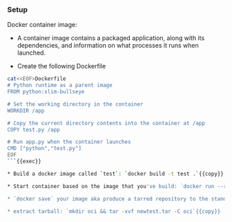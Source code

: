 ### Setup

Docker container image:


* A container image contains a packaged application, along with its dependencies, and information on what processes it runs when launched.

* Create the following Dockerfile

```bash
cat<<EOF>Dockerfile
# Python runtime as a parent image
FROM python:slim-bullseye

# Set the working directory in the container
WORKDIR /app

# Copy the current directory contents into the container at /app
COPY test.py /app

# Run app.py when the container launches
CMD ["python","test.py"]
EOF
```{{exec}}

* Build a docker image called `test`: `docker build -t test .`{{copy}} . What it is missing?

* Start container based on the image that you've build: `docker run --rm test`

* `docker save` your image aka produce a tarred repository to the standard output stream ( that contains all parent layers, and all tags + versions, or specified repo:tag)

* extract tarball: `mkdir oci && tar -xvf newtest.tar -C oci`{{copy}}